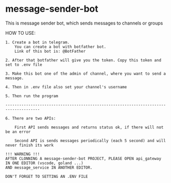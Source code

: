 # message-sender-bot
This is message sender bot, which sends messages to channels or groups



HOW TO USE:
    
    1. Create a bot in telegram. 
        You can create a bot with botfather bot.
        Link of this bot is: @BotFather
    
    2. After that botfather will give you the token. Copy this token and set to .env file

    3. Make this bot one of the admin of channel, where you want to send a message. 

    4. Then in .env file also set your channel's username

    5. Then run the program

    -------------------------------------------------------------------------------------

    6. There are two APIs:

        First API sends messages and returns status ok, if there will not be an error

        Second API is sends messages periodically (each 5 second) and will never finish its work

    !!! WARNING !!!
    AFTER CLONNING A message-sender-bot PROJECT, PLEASE OPEN api_gateway IN ONE EDITOR (vscode, goland ...) 
    AND message_service IN ANOTHER EDITOR.

    DON'T FORGET TO SETTING AN .ENV FILE